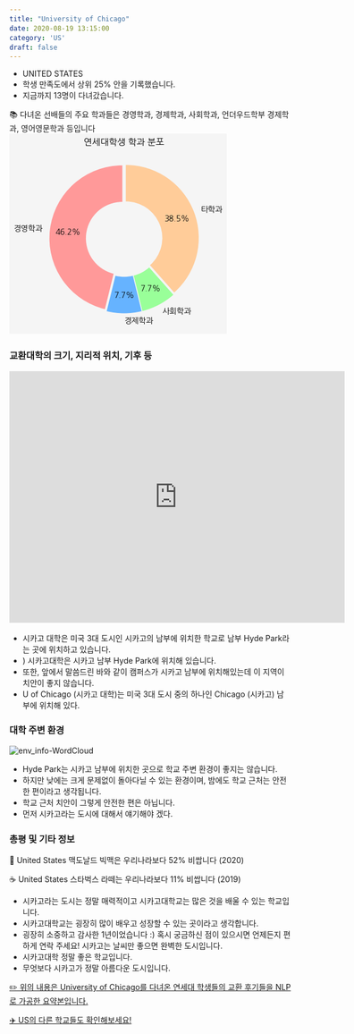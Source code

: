 ```yaml
---
title: "University of Chicago"
date: 2020-08-19 13:15:00
category: 'US'
draft: false
---
```



* UNITED STATES
* 학생 만족도에서 상위 25% 안을 기록했습니다.
* 지금까지 13명이 다녀갔습니다. 

📚 다녀온 선배들의 주요 학과들은 경영학과, 경제학과, 사회학과, 언더우드학부 경제학과, 영어영문학과 등입니다
![department-info](../plots/US000197.png)
### 교환대학의 크기, 지리적 위치, 기후 등
<iframe
width="600"
height="450"
frameborder="0" style="border:0"
src="https://www.google.com/maps/embed/v1/place?key=AIzaSyC9e1AME-pVmWC4hBpFdu5S4dKzyepa3HQ&q=University+of+Chicago&center=41.7886079,-87.59871329999999&zoom=14" allowfullscreen>
</iframe>

* 시카고 대학은 미국 3대 도시인 시카고의 남부에 위치한 학교로 남부 Hyde Park라는 곳에 위치하고 있습니다.
* ) 시카고대학은 시카고 남부 Hyde Park에 위치해 있습니다.
* 또한, 앞에서 말씀드린 바와 같이 캠퍼스가 시카고 남부에 위치해있는데 이 지역이 치안이 좋지 않습니다.
* U of Chicago (시카고 대학)는 미국 3대 도시 중의 하나인 Chicago (시카고) 남부에 위치해 있다.


### 대학 주변 환경

![env_info-WordCloud](../univ_wordclouds_okt/env_info/US000197_env_info_okt.png)

* Hyde Park는 시카고 남부에 위치한 곳으로 학교 주변 환경이 좋지는 않습니다.
* 하지만 낮에는 크게 문제없이 돌아다닐 수 있는 환경이며, 밤에도 학교 근처는 안전한 편이라고 생각됩니다.
* 학교 근처 치안이 그렇게 안전한 편은 아닙니다.
* 먼저 시카고라는 도시에 대해서 얘기해야 겠다.


### 총평 및 기타 정보 
🍔 United States 맥도날드 빅맥은 우리나라보다 52% 비쌉니다 (2020)

☕️ United States 스타벅스 라떼는 우리나라보다 11% 비쌉니다 (2019)
* 시카고라는 도시는 정말 매력적이고 시카고대학교는 많은 것을 배울 수 있는 학교입니다.
* 시카고대학교는 굉장히 많이 배우고 성장할 수 있는 곳이라고 생각합니다.
* 굉장히 소중하고 감사한 1년이었습니다 :) 혹시 궁금하신 점이 있으시면 언제든지 편하게 연락 주세요! 시카고는 날씨만 좋으면 완벽한 도시입니다.
* 시카고대학 정말 좋은 학교입니다.
* 무엇보다 시카고가 정말 아름다운 도시입니다.


[✏️ 위의 내용은 University of Chicago를 다녀온 연세대 학생들의 교환 후기들을 NLP로 가공한 요약본입니다.](http://oia.yonsei.ac.kr/partner/expReport.asp?ucode=US000197&bgbn=A)

[✈️ US의 다른 학교들도 확인해보세요!](https://yonsei-exchange.netlify.app/?category=US)
